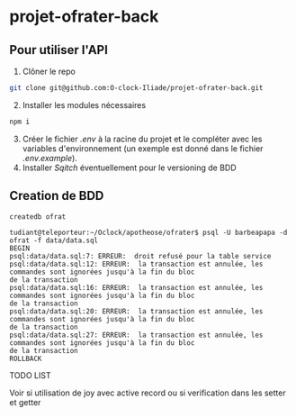 # projet-ofrater-back

## Pour utiliser l'API

1. Clôner le repo
``` bash
git clone git@github.com:O-clock-Iliade/projet-ofrater-back.git
```
2. Installer les modules nécessaires
``` bash
npm i
```
3. Créer le fichier _.env_ à la racine du projet et le compléter avec les variables d'environnement (un exemple est donné dans le fichier _.env.example_).
4. Installer _Sqitch_ éventuellement pour le versioning de BDD


## Creation de BDD

`createdb ofrat`



```
tudiant@teleporteur:~/Oclock/apotheose/ofrater$ psql -U barbeapapa -d ofrat -f data/data.sql 
BEGIN
psql:data/data.sql:7: ERREUR:  droit refusé pour la table service
psql:data/data.sql:12: ERREUR:  la transaction est annulée, les commandes sont ignorées jusqu'à la fin du bloc
de la transaction
psql:data/data.sql:16: ERREUR:  la transaction est annulée, les commandes sont ignorées jusqu'à la fin du bloc
de la transaction
psql:data/data.sql:20: ERREUR:  la transaction est annulée, les commandes sont ignorées jusqu'à la fin du bloc
de la transaction
psql:data/data.sql:27: ERREUR:  la transaction est annulée, les commandes sont ignorées jusqu'à la fin du bloc
de la transaction
ROLLBACK
```

TODO LIST

Voir si utilisation de joy avec active record ou si verification dans les setter et getter
